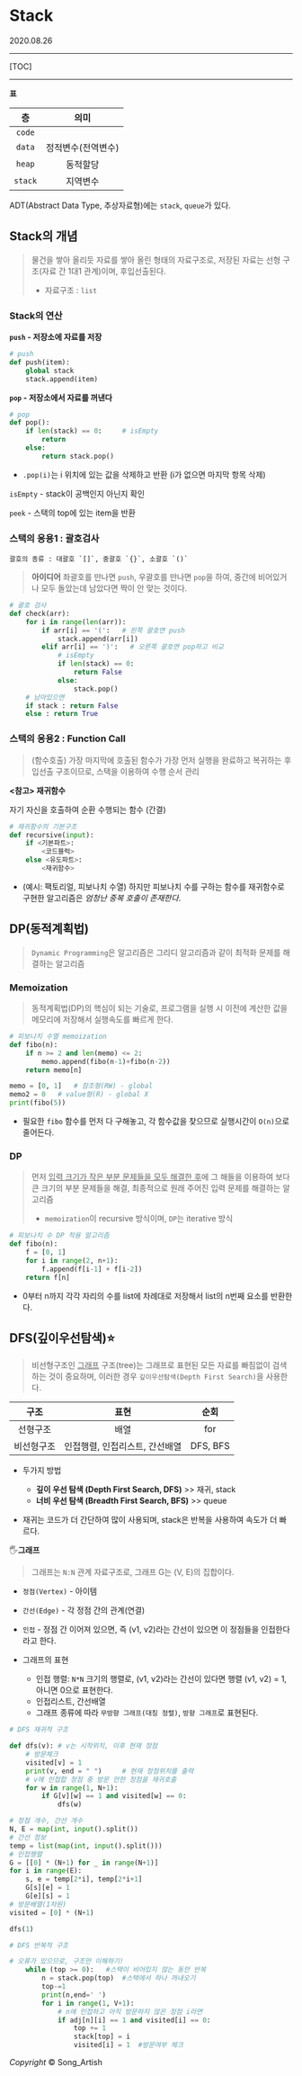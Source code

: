 # Stack

2020.08.26

---

[TOC]

---



**표**

|   층    |        의미        |
| :-----: | :----------------: |
| `code`  |                    |
| `data`  | 정적변수(전역변수) |
| `heap`  |      동적할당      |
| `stack` |      지역변수      |



ADT(Abstract Data Type, 추상자료형)에는 `stack`, `queue`가 있다.



## Stack의 개념

> 물건을 쌓아 올리듯 자료를 쌓아 올린 형태의 자료구조로, 저장된 자료는 선형 구조(자료 간 1대1 관계)이며, 후입선출된다.
>
> - 자료구조 : `list`

### Stack의 연산

**`push` - 저장소에 자료를 저장**

```python
# push
def push(item):
    global stack
    stack.append(item)
```

**`pop` - 저장소에서 자료를 꺼낸다**

```python
# pop
def pop():
    if len(stack) == 0:		# isEmpty
        return
    else:
        return stack.pop()
```

- `.pop(i)`는 i 위치에 있는 값을 삭제하고 반환 (i가 없으면 마지막 항목 삭제)

`isEmpty` - stack이 공백인지 아닌지 확인

`peek` - 스택의 top에 있는 item을 반환

### 스택의 응용1 : 괄호검사

```
괄호의 종류 : 대괄호 `[]`, 중괄호 `{}`, 소괄호 `()`
```

> **아이디어**
> 좌괄호를 만나면 `push`, 우괄호를 만나면 `pop`을 하여, 중간에 비어있거나 모두 돌았는데 남았다면 짝이 안 맞는 것이다. 

```python
# 괄호 검사
def check(arr):
    for i in range(len(arr)):
        if arr[i] == '(':   # 왼쪽 괄호면 push
            stack.append(arr[i])
        elif arr[i] == ')':   # 오른쪽 괄호면 pop하고 비교
            # isEmpty
            if len(stack) == 0:
                return False
            else:
                stack.pop()
    # 남아있으면
    if stack : return False
    else : return True
```



### 스택의 응용2 : Function Call

> (함수호출) 가장 마지막에 호출된 함수가 가장 먼저 실행을 완료하고 복귀하는 후입선출 구조이므로, 스택을 이용하여 수행 순서 관리

**<참고> 재귀함수**

자기 자신을 호출하여 순환 수행되는 함수 (간결)

```python
# 재귀함수의 기본구조
def recursive(input):
    if <기본파트>:
        <코드블럭>
    else <유도파트>:
        <재귀함수>
```

- (예시: 팩토리얼, 피보나치 수열) 하지만 피보나치 수를 구하는 함수를 재귀함수로 구현한 알고리즘은 *엄청난 중복 호출이 존재한다*.



## DP(동적계획법)

> `Dynamic Programming`은 알고리즘은 그리디 알고리즘과 같이 최적화 문제를 해결하는 알고리즘



### Memoization

> 동적계획법(DP)의 핵심이 되는 기술로, 프로그램을 실행 시 이전에 계산한 값을 메모리에 저장해서 실행속도를 빠르게 한다.

```python
# 피보나치 수열 memoization
def fibo(n):
    if n >= 2 and len(memo) <= 2:
        memo.append(fibo(n-1)+fibo(n-2))
    return memo[n]

memo = [0, 1]   # 참조형(RW) - global
memo2 = 0   # value형(R) - global X
print(fibo(5))
```

- 필요한 `fibo` 함수를 먼저 다 구해놓고, 각 함수값을 찾으므로 실행시간이 `O(n)`으로 줄어든다.



### DP

> 먼저 <u>입력 크기가 작은 부분 문제들을 모두 해결한 후</u>에 그 해들을 이용하여 보다 큰 크기의 부분 문제들을 해결, 최종적으로 원래 주어진 입력 문제를 해결하는 알고리즘
>
> - `memoization`이 recursive 방식이며, `DP`는 iterative 방식 

```python
# 피보나치 수 DP 적용 알고리즘
def fibo(n):
    f = [0, 1]
    for i in range(2, n+1):
        f.append(f[i-1] + f[i-2])
    return f[n]
```

- 0부터 n까지 각각 자리의 수를 list에 차례대로 저장해서 list의 n번째 요소를 반환한다.



## DFS​(​깊이우선탐색):star:

> 비선형구조인 <u>그래프</u> 구조(tree)는 그래프로 표현된 모든 자료를 빠짐없이 검색하는 것이 중요하며, 이러한 경우 `깊이우선탐색(Depth First Search)`을 사용한다.

|    구조    |              표현              |   순회   |
| :--------: | :----------------------------: | :------: |
|  선형구조  |              배열              |   for    |
| 비선형구조 | 인접행렬, 인접리스트, 간선배열 | DFS, BFS |

- 두가지 방법
  - **깊이 우선 탐색 (Depth First Search, DFS)** >> 재귀, stack
  - **너비 우선 탐색 (Breadth First Search, BFS)** >> queue

- 재귀는 코드가 더 간단하여 많이 사용되며, stack은 반복을 사용하여 속도가 더 빠르다.



:raised_hand_with_fingers_splayed:**그래프**

> 그래프는 `N:N` 관계 자료구조로, 그래프 G는 (V, E)의 집합이다.

- `정점(Vertex)` - 아이템

- `간선(Edge)` - 각 정점 간의 관계(연결)

- `인접` - 정점 간 이어져 있으면, 즉 (v1, v2)라는 간선이 있으면 이 정점들을 인접한다라고 한다.

- 그래프의 표현

  - 인접 행렬: `N*N`  크기의 행렬로, (v1, v2)라는 간선이 있다면 행렬 (v1, v2) = 1, 아니면 0으로 표현한다. 
  - 인접리스트, 간선배열
  - 그래프 종류에 따라 `무방향 그래프(대칭 정렬)`, `방향 그래프`로 표현된다.

  

```python
# DFS 재귀적 구조

def dfs(v):	# v는 시작위치, 이후 현재 정점
    # 방문체크
    visited[v] = 1
    print(v, end = " ")		# 현재 정점위치를 출력
    # v에 인접합 정점 중 방문 안한 정점을 재귀호출
    for w in range(1, N+1):
        if G[v][w] == 1 and visited[w] == 0:
            dfs(w)

# 정점 개수, 간선 개수
N, E = map(int, input().split())
# 간선 정보
temp = list(map(int, input().split()))
# 인접행렬
G = [[0] * (N+1) for _ in range(N+1)]
for i in range(E):
    s, e = temp[2*i], temp[2*i+1]
    G[s][e] = 1
    G[e][s] = 1
# 방문배열(1차원)
visited = [0] * (N+1)

dfs(1)
```

```python
# DFS 반복적 구조

# 오류가 있으므로, 구조만 이해하기!
    while (top >= 0):   #스택이 비어있지 않는 동안 반복
        n = stack.pop(top)  #스택에서 하나 꺼내오기
        top-=1
        print(n,end=' ')
        for i in range(1, V+1):
            # n에 인접하고 아직 방문하지 않은 정점 i라면
            if adj[n][i] == 1 and visited[i] == 0:
                top += 1
                stack[top] = i
                visited[i] = 1  #방문여부 체크
```



*Copyright* © Song_Artish